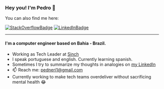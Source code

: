 ### Hey you! I'm Pedro 👋

You can also find me here:

[![StackOverflowBadge](https://img.shields.io/badge/-Stackoverflow-4CA143?style=flat&logo=Stackoverflow&logoColor=white&link=https://stackoverflow.com/users/5029989/pedro-neri)](https://stackoverflow.com/users/5029989/pedro-neri)
[![LinkedInBadge](https://img.shields.io/badge/-LinkedIn-blue?style=flat&logo=Linkedin&logoColor=white&link=https://www.linkedin.com/in/pedro-neri-36980318a/)](https://www.linkedin.com/in/pedro-neri-36980318a/)

---

#### I'm a computer engineer based on Bahia - Brazil.

- Working as Tech Leader at [Sinch](https://www.sinch.com/)
- I speak portuguese and english. Currently learning spanish.
- Sometimes I try to summarize my thoughts in analogies on [my LinkedIn](https://www.linkedin.com/in/pedneri1/)
- 📫 Reach me: pedneri1@gmail.com
- Currently working to make tech teams overdeliver without sacrificing mental health 😂
